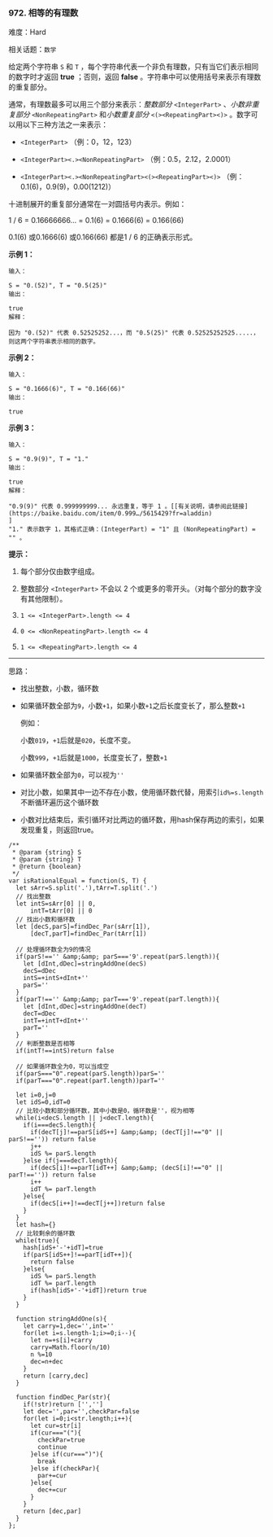 ### 972. 相等的有理数

难度：Hard

相关话题：`数学`

给定两个字符串  `S`  和  `T` ，每个字符串代表一个非负有理数，只有当它们表示相同的数字时才返回 **true** ；否则，返回 **false** 。字符串中可以使用括号来表示有理数的重复部分。



通常，有理数最多可以用三个部分来表示：*整数部分*  `<IntegerPart>` 、*小数非重复部分*  `<NonRepeatingPart>` 和*小数重复部分*  `<(><RepeatingPart><)>` 。数字可以用以下三种方法之一来表示：




* `<IntegerPart>` （例：0，12，123）

* `<IntegerPart><.><NonRepeatingPart>`  （例：0.5，2.12，2.0001）

* `<IntegerPart><.><NonRepeatingPart><(><RepeatingPart><)>` （例：0.1(6)，0.9(9)，0.00(1212)）





十进制展开的重复部分通常在一对圆括号内表示。例如：



1 / 6 = 0.16666666... = 0.1(6) = 0.1666(6) = 0.166(66)



0.1(6) 或0.1666(6) 或0.166(66) 都是1 / 6 的正确表示形式。







**示例 1：** 





```
输入：

S = "0.(52)", T = "0.5(25)"
输出：

true
解释：

因为 "0.(52)" 代表 0.52525252...，而 "0.5(25)" 代表 0.52525252525.....，则这两个字符串表示相同的数字。

```


**示例 2：** 





```
输入：

S = "0.1666(6)", T = "0.166(66)"
输出：

true

```


**示例 3：** 





```
输入：

S = "0.9(9)", T = "1."
输出：

true
解释：

"0.9(9)" 代表 0.999999999... 永远重复，等于 1 。[[有关说明，请参阅此链接](https://baike.baidu.com/item/0.999…/5615429?fr=aladdin)
]
"1." 表示数字 1，其格式正确：(IntegerPart) = "1" 且 (NonRepeatingPart) = "" 。
```






**提示：** 




1. 每个部分仅由数字组成。

2. 整数部分 `<IntegerPart>` 不会以 2 个或更多的零开头。（对每个部分的数字没有其他限制）。

3.  `1 <= <IntegerPart>.length <= 4 ` 

4.  `0 <= <NonRepeatingPart>.length <= 4 ` 

5.  `1 <= <RepeatingPart>.length <= 4 ` 






-----

思路：

* 找出整数，小数，循环数
* 如果循环数全部为`9`，小数`+1`，如果小数`+1`之后长度变长了，那么整数`+1`

    例如： 
    
    小数`019`，`+1`后就是`020`，长度不变。
    
    小数`999`，`+1`后就是`1000`，长度变长了，整数`+1`
    
* 如果循环数全部为`0`，可以视为`''`
* 对比小数，如果其中一边不存在小数，使用循环数代替，用索引`id%=s.length`不断循环遍历这个循环数
* 小数对比结束后，索引循环对比两边的循环数，用hash保存两边的索引，如果发现重复，则返回true。


```
/**
 * @param {string} S
 * @param {string} T
 * @return {boolean}
 */
var isRationalEqual = function(S, T) {
  let sArr=S.split('.'),tArr=T.split('.')
  // 找出整数
  let intS=sArr[0] || 0,
      intT=tArr[0] || 0
  // 找出小数和循环数
  let [decS,parS]=findDec_Par(sArr[1]),
      [decT,parT]=findDec_Par(tArr[1])
  
  // 处理循环数全为9的情况
  if(parS!=='' &amp;&amp; parS==='9'.repeat(parS.length)){
    let [dInt,dDec]=stringAddOne(decS)
    decS=dDec
    intS=+intS+dInt+''
    parS=''
  }
  if(parT!=='' &amp;&amp; parT==='9'.repeat(parT.length)){
    let [dInt,dDec]=stringAddOne(decT)
    decT=dDec
    intT=+intT+dInt+''
    parT=''
  }
  // 判断整数是否相等
  if(intT!==intS)return false

  // 如果循环数全为0，可以当成空
  if(parS==="0".repeat(parS.length))parS=''
  if(parT==="0".repeat(parT.length))parT=''
  
  let i=0,j=0
  let idS=0,idT=0 
  // 比较小数和部分循环数，其中小数是0，循环数是''，视为相等
  while(i<decS.length || j<decT.length){
    if(i===decS.length){
      if(decT[j]!==parS[idS++] &amp;&amp; (decT[j]!=="0" || parS!=='')) return false
      j++
      idS %= parS.length
    }else if(j===decT.length){
      if(decS[i]!==parT[idT++] &amp;&amp; (decS[i]!=="0" || parT!=='')) return false
      i++
      idT %= parT.length
    }else{
      if(decS[i++]!==decT[j++])return false
    }
  }
  let hash={}
  // 比较剩余的循环数
  while(true){
    hash[idS+'-'+idT]=true
    if(parS[idS++]!==parT[idT++]){
      return false
    }else{
      idS %= parS.length
      idT %= parT.length
      if(hash[idS+'-'+idT])return true
    }
  }
  
  function stringAddOne(s){
    let carry=1,dec='',int=''
    for(let i=s.length-1;i>=0;i--){
      let n=+s[i]+carry
      carry=Math.floor(n/10)
      n %=10
      dec=n+dec
    }
    return [carry,dec]
  }
  
  function findDec_Par(str){
    if(!str)return ['','']
    let dec='',par='',checkPar=false
    for(let i=0;i<str.length;i++){
      let cur=str[i]
      if(cur==="("){
        checkPar=true
        continue
      }else if(cur===")"){
        break
      }else if(checkPar){
        par+=cur
      }else{
        dec+=cur
      }
    }    
    return [dec,par]
  }
};





```

